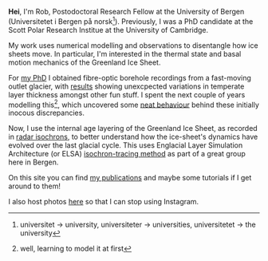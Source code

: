 <!---
layout: page
title: Who am I?
permalink: /about
image: cambridge-1.jpg
--->

<!--![again2](/assets/img/rob-1.jpg)-->

**Hei**, I'm Rob, Postodoctoral Research Fellow at the University of Bergen (Universitetet i Bergen på norsk[^1]). Previously, I was a PhD candidate at the Scott Polar Research Institue at the University of Cambridge. 

My work uses numerical modelling and observations to disentangle how ice sheets move. In particular, I'm interested in the thermal state and basal motion mechanics of the Greenland Ice Sheet. 

For [my PhD](https://doi.org/10.17863/CAM.90692) I obtained fibre-optic borehole recordings from a fast-moving outlet glacier, with [results](https://doi.org/10.1126/sciadv.abe7136) showing unexcpected variations in temperate layer thickness amongst other fun stuff. I spent the next couple of years modelling this[^2],  which uncovered some [neat behaviour](https://www.science.org/doi/10.1126/sciadv.abq5180) behind these initially inocous discrepancies. 

Now, I use the internal age layering of the Greenland Ice Sheet, as recorded in [radar isochrons](https://doi.org/10.1002/2014JF003215), to better understand how the ice-sheet's dynamics have evolved over the last glacial cycle. This uses Englacial Layer Simulation Architecture (or ELSA) [isochron-tracing method](https://doi.org/10.5194/tc-15-4539-2021) as part of a great group here in Bergen. 

On this site you can find [my publications](https://rlawglacio.github.io/publications) and maybe some tutorials if I get around to them!

I also host photos [here](./photos.html) so that I can stop using Instagram. 

[^1]: universitet -> university, universiteter -> universities, universitetet -> the university
[^2]: well, learning to model it at first

